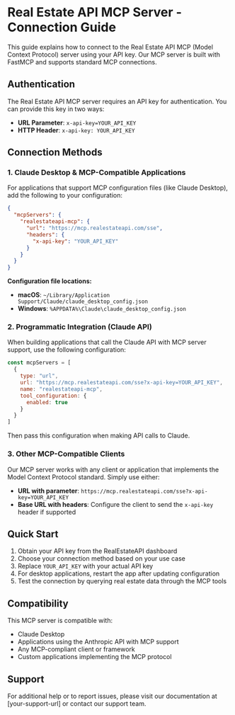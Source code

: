 # Real Estate API MCP Server - Connection Guide

This guide explains how to connect to the Real Estate API MCP (Model Context Protocol) server using your API key. Our MCP server is built with FastMCP and supports standard MCP connections.

## Authentication

The Real Estate API MCP server requires an API key for authentication. You can provide this key in two ways:
- **URL Parameter**: `x-api-key=YOUR_API_KEY`
- **HTTP Header**: `x-api-key: YOUR_API_KEY`

## Connection Methods

### 1. Claude Desktop & MCP-Compatible Applications

For applications that support MCP configuration files (like Claude Desktop), add the following to your configuration:

```json
{
  "mcpServers": {
    "realestateapi-mcp": {
      "url": "https://mcp.realestateapi.com/sse",
      "headers": {
        "x-api-key": "YOUR_API_KEY"
      }
    }
  }
}
```

**Configuration file locations:**
- **macOS**: `~/Library/Application Support/Claude/claude_desktop_config.json`
- **Windows**: `%APPDATA%\Claude\claude_desktop_config.json`

### 2. Programmatic Integration (Claude API)

When building applications that call the Claude API with MCP server support, use the following configuration:

```javascript
const mcpServers = [
  {
    type: "url",
    url: "https://mcp.realestateapi.com/sse?x-api-key=YOUR_API_KEY",
    name: "realestateapi-mcp",
    tool_configuration: {
      enabled: true
    }
  }
]
```

Then pass this configuration when making API calls to Claude.

### 3. Other MCP-Compatible Clients

Our MCP server works with any client or application that implements the Model Context Protocol standard. Simply use either:
- **URL with parameter**: `https://mcp.realestateapi.com/sse?x-api-key=YOUR_API_KEY`
- **Base URL with headers**: Configure the client to send the `x-api-key` header if supported

## Quick Start

1. Obtain your API key from the RealEstateAPI dashboard
2. Choose your connection method based on your use case
3. Replace `YOUR_API_KEY` with your actual API key
4. For desktop applications, restart the app after updating configuration
5. Test the connection by querying real estate data through the MCP tools

## Compatibility

This MCP server is compatible with:
- Claude Desktop
- Applications using the Anthropic API with MCP support
- Any MCP-compliant client or framework
- Custom applications implementing the MCP protocol

## Support

For additional help or to report issues, please visit our documentation at [your-support-url] or contact our support team.